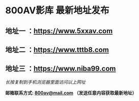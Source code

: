 800AV影库 最新地址发布
==
地址一 ：https://www.5xxav.com
------
地址二 ：https://www.tttb8.com
------
地址三 ：https://www.niba99.com
------
*长按复制到手机浏览器里面访问以上网址*

__邮箱联系方式: 800av@mail.com （发送任意内容获取最新地址）__


